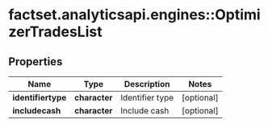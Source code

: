 # factset.analyticsapi.engines::OptimizerTradesList

## Properties
Name | Type | Description | Notes
------------ | ------------- | ------------- | -------------
**identifiertype** | **character** | Identifier type | [optional] 
**includecash** | **character** | Include cash | [optional] 


